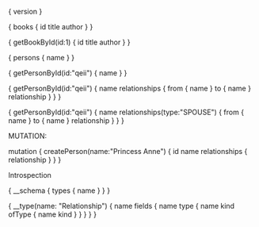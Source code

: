 {
   version
}


{ 
  books {
    id
    title
    author
  }
}


{ 
	getBookById(id:1) {
	  id
	  title
	  author
	}
}



{
  persons {
  name
  }
}

{
  getPersonById(id:"qeii") {
    name
  }
}


{
  getPersonById(id:"qeii") {
    name
    relationships {
      from {
        name
      }
      to {
        name
      }
      relationship
    }
  }
}



{
  getPersonById(id:"qeii") {
    name
    relationships(type:"SPOUSE") {
      from {
        name
      }
      to {
        name
      }
      relationship
    }
  }
}

MUTATION:

mutation {
  createPerson(name:"Princess Anne") {
    id
    name
    relationships {
      relationship
    }
  }
}


Introspection

{
  __schema {
    types {
      name
    }
  }
}


{
  __type(name: "Relationship") {
    name
    fields {
      name
      type {
        name
        kind
        ofType {
          name
          kind
        }
      }
    }
  }
}